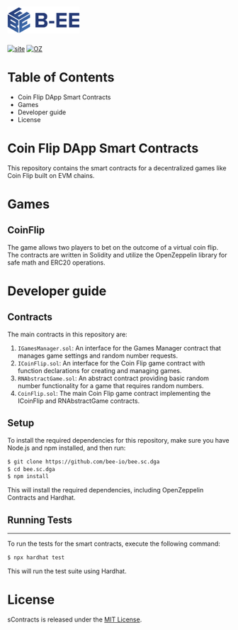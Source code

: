 # <img src="assets/logo.png" alt="B-ee" height="60px">

[![site](https://img.shields.io/badge/website-BEE-blue)](https://b-ee.io/)
[![OZ](https://img.shields.io/badge/library-OZ-green)](https://www.npmjs.org/package/@openzeppelin/contracts)

# Table of Contents

- Coin Flip DApp Smart Contracts
- Games
- Developer guide
- License

# Coin Flip DApp Smart Contracts

This repository contains the smart contracts for a decentralized games like Coin Flip built on EVM chains.

# Games

## CoinFlip

The game allows two players to bet on the outcome of a virtual coin flip. The contracts are written in Solidity and utilize the OpenZeppelin library for safe math and ERC20 operations.

# Developer guide

## Contracts

The main contracts in this repository are:

1. `IGamesManager.sol`: An interface for the Games Manager contract that manages game settings and random number requests.
2. `ICoinFlip.sol`: An interface for the Coin Flip game contract with function declarations for creating and managing games.
3. `RNAbstractGame.sol`: An abstract contract providing basic random number functionality for a game that requires random numbers.
4. `CoinFlip.sol`: The main Coin Flip game contract implementing the ICoinFlip and RNAbstractGame contracts.

## Setup

To install the required dependencies for this repository, make sure you have Node.js and npm installed, and then run:

```bash
$ git clone https://github.com/bee-io/bee.sc.dga
$ cd bee.sc.dga
$ npm install
```

This will install the required dependencies, including OpenZeppelin Contracts and Hardhat.

## Running Tests

---

To run the tests for the smart contracts, execute the following command:

```bash
$ npx hardhat test
```

This will run the test suite using Hardhat.

# License

sContracts is released under the [MIT License](LICENSE).
